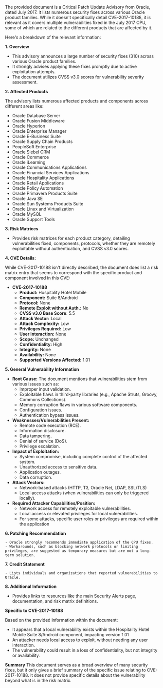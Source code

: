 The provided document is a Critical Patch Update Advisory from Oracle, dated July 2017. It lists numerous security fixes across various Oracle product families. While it doesn't specifically detail CVE-2017-10188, it is relevant as it covers multiple vulnerabilities fixed in the July 2017 CPU, some of which are related to the different products that are affected by it. 

Here's a breakdown of the relevant information:

**1. Overview**
   - This advisory announces a large number of security fixes (310) across various Oracle product families.
   - It strongly advises applying these fixes promptly due to active exploitation attempts.
   - The document utilizes CVSS v3.0 scores for vulnerability severity assessment.

**2. Affected Products**

The advisory lists numerous affected products and components across different areas like:

- Oracle Database Server
- Oracle Fusion Middleware
- Oracle Hyperion
- Oracle Enterprise Manager
- Oracle E-Business Suite
- Oracle Supply Chain Products
- PeopleSoft Enterprise
- Oracle Siebel CRM
- Oracle Commerce
- Oracle iLearning
- Oracle Communications Applications
- Oracle Financial Services Applications
- Oracle Hospitality Applications
- Oracle Retail Applications
- Oracle Policy Automation
- Oracle Primavera Products Suite
- Oracle Java SE
- Oracle Sun Systems Products Suite
- Oracle Linux and Virtualization
- Oracle MySQL
- Oracle Support Tools

**3. Risk Matrices**

- Provides risk matrices for each product category, detailing vulnerabilities fixed, components, protocols, whether they are remotely exploitable without authentication, and CVSS v3.0 scores.

**4. CVE Details:**

While CVE-2017-10188 isn't directly described, the document does list a risk matrix entry that seems to correspond with the specific product and component involved in this CVE:

*   **CVE-2017-10188**
    *   **Product:** Hospitality Hotel Mobile
    *   **Component:** Suite 8/Android
    *   **Protocol:** None
    *   **Remote Exploit without Auth.:** No
    *   **CVSS v3.0 Base Score:** 5.5
    *   **Attack Vector:** Local
    *   **Attack Complexity:** Low
    *  **Privileges Required:** Low
    *   **User Interaction:** None
    *   **Scope:** Unchanged
    *   **Confidentiality:** High
    *  **Integrity:** None
    *  **Availability:** None
    *   **Supported Versions Affected:** 1.01

**5. General Vulnerability Information**

   - **Root Cause:** The document mentions that vulnerabilities stem from various issues such as:
        -  Improper input validation.
        -  Exploitable flaws in third-party libraries (e.g., Apache Struts, Groovy, Commons Collections).
        -  Memory corruption flaws in various software components.
        -  Configuration issues.
        -  Authentication bypass issues.
   - **Weaknesses/Vulnerabilities Present:**
        - Remote code execution (RCE).
        - Information disclosure.
        - Data tampering.
        - Denial of service (DoS).
        - Privilege escalation.
   - **Impact of Exploitation:**
        - System compromise, including complete control of the affected system.
        - Unauthorized access to sensitive data.
        - Application outages.
        - Data corruption.
   - **Attack Vectors:**
        - Network-based attacks (HTTP, T3, Oracle Net, LDAP, SSL/TLS)
        - Local access attacks (when vulnerabilities can only be triggered locally).
   - **Required Attacker Capabilities/Position:**
        - Network access for remotely exploitable vulnerabilities.
        - Local access or elevated privileges for local vulnerabilities.
        - For some attacks, specific user roles or privileges are required within the application

**6. Patching Recommendation**

    - Oracle strongly recommends immediate application of the CPU fixes.
    - Workarounds, such as blocking network protocols or limiting privileges, are suggested as temporary measures but are not a long-term solution.

**7. Credit Statement**

    - Lists individuals and organizations that reported vulnerabilities to Oracle.
   
**8. Additional Information**
   - Provides links to resources like the main Security Alerts page, documentation, and risk matrix definitions.

**Specific to CVE-2017-10188**

Based on the provided information within the document:
   - It appears that a local vulnerability exists within the Hospitality Hotel Mobile Suite 8/Android component, impacting version 1.01
   - An attacker needs local access to exploit, without needing any user interaction.
   - The vulnerability could result in a loss of confidentiality, but not integrity or availability.

**Summary**
This document serves as a broad overview of many security fixes, but it only gives a brief summary of the specific issue relating to CVE-2017-10188. It does not provide specific details about the vulnerability beyond what is in the risk matrix.